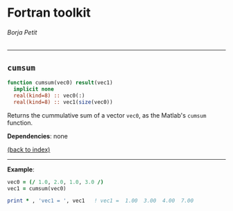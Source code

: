 # Fortran toolkit

###### Borja Petit

---

## ```cumsum```

```fortran
function cumsum(vec0) result(vec1)
  implicit none
  real(kind=8) :: vec0(:)
  real(kind=8) :: vec1(size(vec0))
```

Returns the cummulative sum of a vector `vec0`, as the Matlab's `cumsum` function.

**Dependencies**: none

[(back to index)](../index.md)

---

**Example**:

```fortran
vec0 = (/ 1.0, 2.0, 1.0, 3.0 /) 
vec1 = cumsum(vec0)

print * , 'vec1 = ', vec1   ! vec1 =  1.00  3.00  4.00  7.00
```


